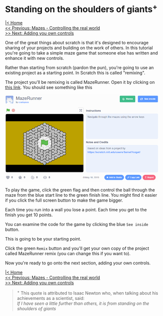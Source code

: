 # Standing on the shoulders of giants<sup>+</sup>

[|< Home](../README.md)  
[<< Previous: Mazes - Controlling the real world](./maze0.md)  
[>> Next: Adding you own controls](./maze2.md)

One of the great things about scratch is that it's designed to encourage sharing of your projects and building on the work of others. In this tutorial you're going to take a simple maze game that someone else has written and enhance it with new controls.

Rather than starting from scratch (pardon the pun), you're going to use an existing project as a starting point. In Scratch this is called "remixing".

The project you'll be remixing is called MazeRunner. Open it by clicking on [this link](https://scratch.mit.edu/projects/305304451). You should see something like this

![MazeRunner Project Page](./images/mazerunner.png)

To play the game, click the green flag and then control the ball through the maze from the blue start line to the green finish line. You might find it easier if you click the full screen button to make the game bigger.

Each time you run into a wall you lose a point. Each time you get to the finish you get 10 points.

You can examine the code for the game by clicking the blue `See inside` button.

This is going to be your starting point.

Click the green `Remix` button and you'll get your own copy of the project called MazeRunner remix (you can change this if you want to).

Now you're ready to go onto the next section, adding your own controls.

[|< Home](../README.md)  
[<< Previous: Mazes - Controlling the real world](./maze0.md)  
[>> Next: Adding you own controls](./maze2.md)

> <sup>+</sup> This quote is attributed to Isaac Newton who, when talking about his achievements as a scientist, said:  
> *If I have seen a little further than others, it is from standing on the shoulders of giants*